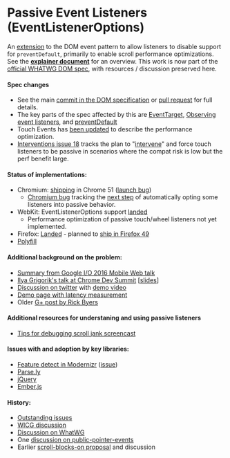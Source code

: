 # Passive Event Listeners (EventListenerOptions)
An [extension](https://dom.spec.whatwg.org/#dictdef-eventlisteneroptions) to the DOM event pattern to allow listeners to disable support for `preventDefault`, primarily to enable scroll performance optimizations.  See the [**explainer document**](https://github.com/WICG/EventListenerOptions/blob/gh-pages/explainer.md) for an overview.  This work is now part of the [official WHATWG DOM spec](https://github.com/whatwg/dom), with resources / discussion preserved here.

#### Spec changes
 * See the main [commit in the DOM specification](https://github.com/whatwg/dom/commit/253a21b8e78e37447c47983916a7cf39c4f6a3c5) or [pull request](https://github.com/whatwg/dom/pull/82) for full details.
 * The key parts of the spec affected by this are [EventTarget](https://dom.spec.whatwg.org/#eventtarget), [Observing event listeners](https://dom.spec.whatwg.org/#observing-event-listeners), and [preventDefault](https://dom.spec.whatwg.org/#dom-event-preventdefault)
 * Touch Events has [been updated](http://w3c.github.io/touch-events/#cancelability) to describe the performance optimization.
 * [Interventions issue 18](https://github.com/WICG/interventions/issues/18) tracks the plan to "[intervene](bit.ly/user-agent-intervention)" and force touch listeners to be passive in scenarios where the compat risk is low but the perf benefit large.
 
#### Status of implementations:
 * Chromium: [shipping](https://www.chromestatus.com/features/5745543795965952) in Chrome 51 ([launch bug](https://bugs.chromium.org/p/chromium/issues/detail?id=489802))
   * [Chromium bug](https://bugs.chromium.org/p/chromium/issues/detail?id=599609) tracking the [next step](https://github.com/WICG/interventions/issues/18) of automatically opting some listeners into passive behavior.
 * WebKit: EventListenerOptions support [landed](https://bugs.webkit.org/show_bug.cgi?id=149466)
   * Performance optimization of passive touch/wheel listeners not yet implemented. 
 * Firefox: [Landed](https://bugzilla.mozilla.org/show_bug.cgi?id=1266066) - planned to [ship in Firefox 49](https://platform-status.mozilla.org/#passive-event-listeners)
 * [Polyfill](EventListenerOptions.polyfill.js)

#### Additional background on the problem:
 * [Summary from Google I/O 2016 Mobile Web talk](https://youtu.be/0SSI8liELJU?t=6m20s)
 * [Ilya Grigorik's talk at Chrome Dev Summit](https://www.youtube.com/watch?v=NrEjkflqPxQ&feature=youtu.be&t=557) [[slides](https://docs.google.com/presentation/d/1WdMyLpuI93TR_w0fvKqFlUGPcLk3A4UJ2sBuUkeFcwU/present?slide=id.g7299ef155_0_7)]
 * [Discussion on twitter](https://twitter.com/RickByers/status/719736672523407360) with [demo video](https://www.youtube.com/watch?v=NPM6172J22g)
 * [Demo page with latency measurement](https://rbyers.github.io/scroll-latency.html)
 * Older [G+ post by Rick Byers](https://plus.google.com/+RickByers/posts/cmzrtyBYPQc)

#### Additional resources for understaning and using passive listeners
  * [Tips for debugging scroll jank screencast](https://www.youtube.com/watch?v=6-D_3yx_KVI)

#### Issues with and adoption by key libraries:
  * [Feature detect in Modernizr](https://github.com/Modernizr/Modernizr/blob/master/feature-detects/dom/passiveeventlisteners.js) ([issue](https://github.com/Modernizr/Modernizr/issues/1894)) 
  * [Parse.ly](https://github.com/Parsely/time-engaged/issues/3)
  * [jQuery](https://github.com/jquery/jquery/issues/2871)
  * [Ember.js](https://github.com/emberjs/ember.js/issues/12783)

#### History:
 * [Outstanding issues](https://github.com/WICG/EventListenerOptions/issues?q=is%3Aissue)
 * [WICG discussion](https://discourse.wicg.io/t/eventlisteneroptions-and-passive-event-listeners-move-to-wicg/1386/13)
 * [Discussion on WhatWG](https://lists.w3.org/Archives/Public/public-whatwg-archive/2015Jul/0018.html)
 * One [discussion on public-pointer-events](https://lists.w3.org/Archives/Public/public-pointer-events/2015AprJun/0042.html)
 * Earlier [scroll-blocks-on proposal](https://docs.google.com/document/d/1aOQRw76C0enLBd0mCG_-IM6bso7DxXwvqTiRWgNdTn8/edit#heading=h.wi06xpj70hhd) and discussion
